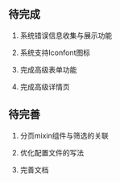 ## 待完成

1. 系统错误信息收集与展示功能

2. 系统支持Iconfont图标

6. 完成高级表单功能

7. 完成高级详情页

## 待完善

1. 分页mixin组件与筛选的关联

5. 优化配置文件的写法

6. 完善文档